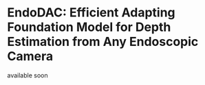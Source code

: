 # EndoDAC: Efficient Adapting Foundation Model for Depth Estimation from Any Endoscopic Camera
available soon
